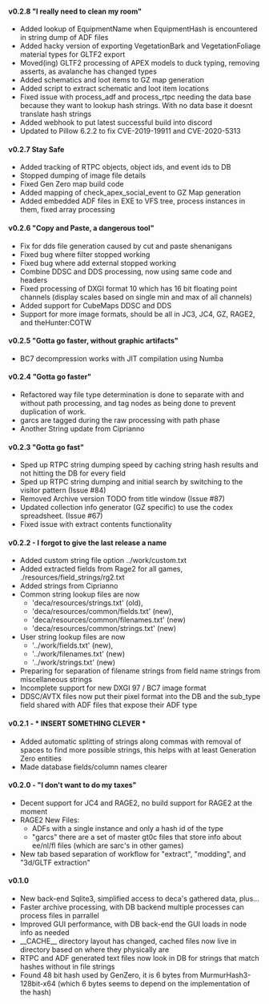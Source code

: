 #### v0.2.8 "I really need to clean my room" 
* Added lookup of EquipmentName when EquipmentHash is encountered in string dump of ADF files
* Added hacky version of exporting VegetationBark and VegetationFoliage material types for GLTF2 export
* Moved(ing) GLTF2 processing of APEX models to duck typing, removing asserts, as avalanche has changed types
* Added schematics and loot items to GZ map generation
* Added script to extract schematic and loot item locations
* Fixed issue with process_adf and process_rtpc needing the data base because they want to lookup hash strings. With no data base it doesnt translate hash strings
* Added webhook to put latest successful build into discord
* Updated to Pillow 6.2.2 to fix CVE-2019-19911 and CVE-2020-5313

#### v0.2.7 Stay Safe
* Added tracking of RTPC objects, object ids, and event ids to DB
* Stopped dumping of image file details
* Fixed Gen Zero map build code
* Added mapping of check_apex_social_event to GZ Map generation
* Added embedded ADF files in EXE to VFS tree, process instances in them, fixed array processing

#### v0.2.6 "Copy and Paste, a dangerous tool"
* Fix for dds file generation caused by cut and paste shenanigans
* Fixed bug where filter stopped working
* Fixed bug where add external stopped working
* Combine DDSC and DDS processing, now using same code and headers
* Fixed processing of DXGI format 10 which has 16 bit floating point channels (display scales based on single min and max of all channels)
* Added support for CubeMaps DDSC and DDS
* Support for more image formats, should be all in JC3, JC4, GZ, RAGE2, and theHunter:COTW

#### v0.2.5 "Gotta go faster, without graphic artifacts"
* BC7 decompression works with JIT compilation using Numba

#### v0.2.4 "Gotta go faster"
* Refactored way file type determination is done to separate with and without path processing, and tag nodes as being done to prevent duplication of work.
* garcs are tagged during the raw processing with path phase
* Another String update from Ciprianno

#### v0.2.3 "Gotta go fast"
* Sped up RTPC string dumping speed by caching string hash results and not hitting the DB for every field
* Sped up RTPC string dumping and initial search by switching to the visitor pattern (Issue #84)
* Removed Archive version TODO from title window (Issue #87)
* Updated collection info generator (GZ specific) to use the codex spreadsheet. (Issue #67)
* Fixed issue with extract contents functionality

#### v0.2.2 - I forgot to give the last release a name
* Added custom string file option ../work/custom.txt
* Added extracted fields from Rage2 for all games, ./resources/field_strings/rg2.txt
* Added strings from Ciprianno
* Common string lookup files are now 
  * 'deca/resources/strings.txt' (old), 
  * 'deca/resources/common/fields.txt' (new), 
  * 'deca/resources/common/filenames.txt' (new)
  * 'deca/resources/common/strings.txt' (new)
* User string lookup files are now
  * '../work/fields.txt' (new), 
  * '../work/filenames.txt' (new)
  * '../work/strings.txt' (new)
* Preparing for separation of filename strings from field name strings from miscellaneous strings
* Incomplete support for new DXGI 97 / BC7 image format
* DDSC/AVTX files now put their pixel format into the DB and the sub_type field shared with ADF files that expose their
    ADF type


#### v0.2.1 - * INSERT SOMETHING CLEVER *
* Added automatic splitting of strings along commas with removal of spaces to find more possible strings, this helps
with at least Generation Zero entities
* Made database fields/column names clearer


#### v0.2.0 - "I don't want to do my taxes"
* Decent support for JC4 and RAGE2, no build support for RAGE2 at the moment
* RAGE2 New Files: 
  * ADFs with a single instance and only a hash id of the type
  * "garcs" there are a set of master gt0c files that store info about ee/nl/fl files (which are sarc's in other games)
* New tab based separation of workflow for "extract", "modding", and "3d/GLTF extraction"


#### v0.1.0
* New back-end Sqlite3, simplified access to deca's gathered data, plus...
* Faster archive processing, with DB backend multiple processes can process files in parrallel
* Improved GUI performance, with DB back-end the GUI loads in node info as needed
* \_\_CACHE\_\_ directory layout has changed, cached files now live in directory based on where they physically are
* RTPC and ADF generated text files now look in DB for strings that match hashes without in file strings
* Found 48 bit hash used by GenZero, it is 6 bytes from MurmurHash3-128bit-x64 (which 6 bytes seems to depend on the implementation of the hash)

